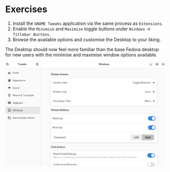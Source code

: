 # Exercises

1. Install the `GNOME Tweaks` application via the same process as `Extensions`.
2. Enable the `Minimise` and `Maximise` toggle buttons under `Windows` -> `Titlebar Buttons`.
3. Browse the available options and customise the Desktop to your liking.
   
The Desktop should now feel more familiar than the base Fedora desktop for new users with the minimise and maximise window options available.

![Min/Max Window](img/13.png) 